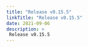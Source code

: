 ```yaml
---
title: "Release v0.15.5"
linkTitle: "Release v0.15.5"
date: 2021-09-06
description: >
 Release v0.15.5
---
```



